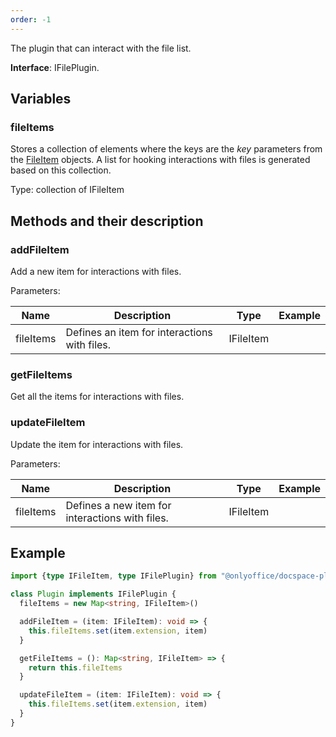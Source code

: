 ```yaml
---
order: -1
---
```


The plugin that can interact with the file list.

**Interface**: IFilePlugin.

## Variables

### fileItems

Stores a collection of elements where the keys are the *key* parameters from the [FileItem](../../Plugin%20Items/FileItem/index.md) objects. A list for hooking interactions with files is generated based on this collection.

Type: collection of IFileItem

## Methods and their description

### addFileItem

Add a new item for interactions with files.

Parameters:

| Name      | Description                                  | Type      | Example |
| --------- | -------------------------------------------- | --------- | ------- |
| fileItems | Defines an item for interactions with files. | IFileItem |         |

### getFileItems

Get all the items for interactions with files.

### updateFileItem

Update the item for interactions with files.

Parameters:

| Name      | Description                                     | Type      | Example |
| --------- | ----------------------------------------------- | --------- | ------- |
| fileItems | Defines a new item for interactions with files. | IFileItem |         |

## Example

``` ts
import {type IFileItem, type IFilePlugin} from "@onlyoffice/docspace-plugin-sdk"

class Plugin implements IFilePlugin {
  fileItems = new Map<string, IFileItem>()

  addFileItem = (item: IFileItem): void => {
    this.fileItems.set(item.extension, item)
  }

  getFileItems = (): Map<string, IFileItem> => {
    return this.fileItems
  }

  updateFileItem = (item: IFileItem): void => {
    this.fileItems.set(item.extension, item)
  }
}
```
